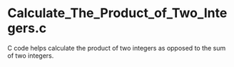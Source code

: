 # Calculate_The_Product_of_Two_Integers.c
C code helps calculate the product of two integers as opposed to the sum of two integers. 
